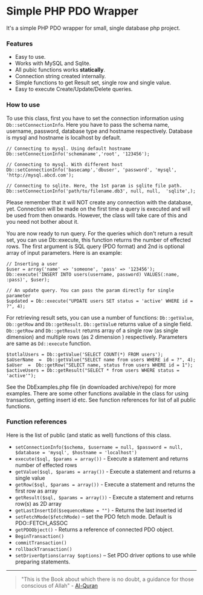 Simple PHP PDO Wrapper
=======================

It's a simple PHP PDO wrapper for small, single database php project.

### Features

* Easy to use.
* Works with MySQL and Sqlite.
* All pubic functions works **statically**.
* Connection string created internally.
* Simple functions to get Result set, single row and single value.
* Easy to execute Create/Update/Delete queries.

### How to use

To use this class, first you have to set the connection information using `Db::setConnectionInfo`. Here you have to pass the schema name, username, password, database type and hostname respectively. Database is mysql and hostname is localhost by default.

```
// Connecting to mysql. Using default hostname
Db::setConnectionInfo('schemaname','root', '123456');

// Connecting to mysql. With different host
Db::setConnectionInfo('basecamp','dbuser', 'password', 'mysql',  'http://mysql.abcd.com');

// Connecting to sqlite. Here, the 1st param is sqlite file path.
Db::setConnectionInfo('path/to/filename.db3', null, null,  'sqlite',);
```

Please remember that it will NOT create any connection with the database, yet. Connection will be made on the first time a query is executed and will be used from then onwards. However, the class will take care of this and you need not bother about it.

You are now ready to run query. For the queries which don't return a result set, you can use Db::execute, this function returns the number of effected rows. The first argument is SQL query (PDO format) and 2nd is optional array of input parameters. Here is an example:

```
// Inserting a user
$user = array('name' => 'someone', 'pass' => '123456');
Db::execute('INSERT INTO users(username, password) VALUES(:name, :pass)', $user);

// An update query. You can pass the param directly for single parameter
$updated = Db::execute("UPDATE users SET status = 'active' WHERE id = ?", 4);
```

For retrieving result sets, you can use a number of functions: `Db::getValue`,  `Db::getRow` and `Db::getResult`. `Db::getValu`e returns value of a single field. `Db::getRow` and `Db::getResult` returns array of a single row (as single dimension) and multiple rows (as 2 dimension ) respectively.  Parameters are same as `Dd::execute` function.

```
$totlalUsers = Db::getValue('SELECT COUNT(*) FROM users');
$aUserName  =  Db::getValue("SELECT name from users WHERE id = ?", 4);
$aUser  =  Db::getRow("SELECT name, status from users WHERE id = 1");
$activeUsers = Db::getResult("SELECT * from users WHERE status = 'active'");
```

See the DbExamples.php file (in downloaded archive/repo) for more examples. There are some other functions available in the class for using transaction, getting insert id etc. See function references for list of all public functions.

### Function references

Here is the list of public (and static as well) functions of this class.

* `setConnectionInfo($schema, $username = null, $password = null, $database = 'mysql', $hostname = 'localhost')`
* `execute($sql, $params = array())` - Execute a statement and returns number of effected rows
* `getValue($sql, $params = array())` - Execute a statement and returns a single value
* `getRow($sql, $params = array())` - Execute a statement and returns the first row as array
* `getResult($sql, $params = array())` - Execute a statement and returns row(s) as 2D array
* `getLastInsertId($sequenceName = "")` - Returns the last inserted id
* `setFetchMode($fetchMode)` – set the PDO fetch mode. Default is PDO::FETCH_ASSOC
* `getPDOObject()` - Returns a reference of connected PDO object.
* `BeginTransaction()`
* `commitTransaction()`
* `rollbackTransaction()`
* `setDriverOptions(array $options)` – Set PDO driver options to use while preparing statements.


---

> "This is the Book about which there is no doubt, a guidance for those conscious of Allah" - [Al-Quran](http://quran.com)
